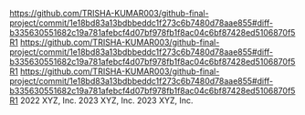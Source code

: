 https://github.com/TRISHA-KUMAR003/github-final-project/commit/1e18bd83a13bdbbeddc1f273c6b7480d78aae855#diff-b335630551682c19a781afebcf4d07bf978fb1f8ac04c6bf87428ed5106870f5R1
https://github.com/TRISHA-KUMAR003/github-final-project/commit/1e18bd83a13bdbbeddc1f273c6b7480d78aae855#diff-b335630551682c19a781afebcf4d07bf978fb1f8ac04c6bf87428ed5106870f5R1
https://github.com/TRISHA-KUMAR003/github-final-project/commit/1e18bd83a13bdbbeddc1f273c6b7480d78aae855#diff-b335630551682c19a781afebcf4d07bf978fb1f8ac04c6bf87428ed5106870f5R1
2022 XYZ, Inc. 2023 XYZ, Inc.
2023 XYZ, Inc.

